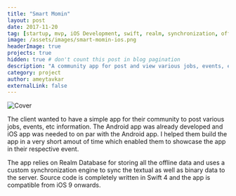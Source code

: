 ```yaml
---
title: "Smart Momin"
layout: post
date: 2017-11-20
tag: [startup, mvp, iOS Development, swift, realm, synchronization, offline database]
image: /assets/images/smart-momin-ios.png
headerImage: true
projects: true
hidden: true # don't count this post in blog pagination
description: "A community app for post and view various jobs, events, etc."
category: project
author: ameytavkar
externalLink: false
---
```


![Cover](https://ameytavkar.github.io/ameytavkar/assets/images/smart-momin-cover.png)

The client wanted to have a simple app for their community to post various jobs, events, etc information. The Android app was already developed and iOS app was needed to on par with the Android app. I helped them build the app in a very short amout of time which enabled them to showcase the app in their respective event. 

The app relies on Realm Database for storing all the offline data and uses a custom synchronization engine to sync the textual as well as binary data to the server. Source code is completely written in Swift 4 and the app is compatible from iOS 9 onwards.